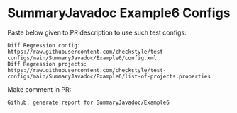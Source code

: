 # SummaryJavadoc Example6 Configs
Paste below given to PR description to use such test configs:
```
Diff Regression config: https://raw.githubusercontent.com/checkstyle/test-configs/main/SummaryJavadoc/Example6/config.xml
Diff Regression projects: https://raw.githubusercontent.com/checkstyle/test-configs/main/SummaryJavadoc/Example6/list-of-projects.properties
```
Make comment in PR:
```
Github, generate report for SummaryJavadoc/Example6
```
